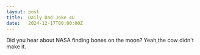 ```yaml
---
layout: post
title:  Daily Dad Joke 4U
date:   2024-12-17T00:00:00Z
---
```

Did you hear about NASA finding bones on the moon? Yeah,the cow didn't make it.
